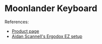 # Moonlander Keyboard

References:

* [Product page](https://www.zsa.io/moonlander/)
* [Aidan Scannell's Ergodox EZ setup](https://www.aidanscannell.com/post/how-rsi-made-me-a-better-developer/#ergodox-ez)

